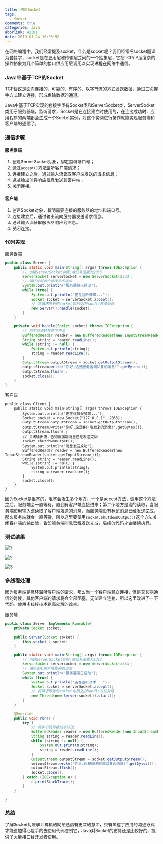 ```yaml
---
title: 初识Socket
tags:
  - Socket
comments: true
categories: Java
abbrlink: 42501
date: 2019-01-24 16:00:58
---
```


在网络编程中，我们经常提及socket，什么是socket呢？我们经常把socket翻译为套接字，socket是在应用层和传输层之间的一个抽象层，它把TCP/IP层复杂的操作抽象为几个简单的接口供应用层调用以实现进程在网络中通信。

<!--more-->

### Java中基于TCP的Socket

TCP协议是面向连接的、可靠的、有序的、以字节流的方式发送数据，通过三次握手方式建立连接，形成传输数据的通道。

Java中基于TCP实现的套接字类有Socket类和ServerSocket类，ServerSocket类用于服务器端，监听请求，Socket是在连接建立时使用的，在连接成功时，应用程序的两端都会生成一个Socket实例，对这个实例进行操作就能实现服务端和客户端的通信了。

### 通信步骤

#### 服务器端

1. 创建ServerSocket对象，绑定监听端口号；
2. 通过`accept()`方法监听客户端请求；
3. 连接建立之后，通过输入流读取客户端发送的请求信息；
4. 通过输出流将响应信息发送到客户端；
5. 关闭连接。

#### 客户端

1. 创建Socket对象，指明需要连接的服务器的地址和端口号。
2. 连接建立后，通过输出流向服务器发送请求信息。
3. 通过输入流获取服务器响应的信息。
4. 关闭连接。

### 代码实现

服务器端

```java
public class Server {
    public static void main(String[] args) throws IOException {
        // 创建ServerSocket实例,端口号设置为2333
        ServerSocket serverSocket = new ServerSocket(2333);
        // 循环监听客户端发来的请求
        System.out.println("服务器端已启动");
        while (true) {
            System.out.println("正在监听请求...");
            Socket socket = serverSocket.accept();
            // 将请求得到的socket句柄交由handle方法处理
            new Server().handle(socket);
        }
    }

    private void handle(Socket socket) throws IOException {
        // 将字节流转换成字符流
        BufferedReader reader = new BufferedReader(new InputStreamReader(socket.getInputStream(), StandardCharsets.UTF_8));
        String string = reader.readLine();
        while (string != null) {
            System.out.println(string);
            string = reader.readLine();
        }
        OutputStream outputStream = socket.getOutputStream();
        outputStream.write("你好,这是服务器端回复的消息!".getBytes());
        outputStream.flush();
        socket.close();
    }
}
```

客户端

```
public class Client {
    public static void main(String[] args) throws IOException {
        System.out.println("正在连接服务端...");
        Socket socket = new Socket("127.0.0.1", 2333);
        OutputStream outputStream = socket.getOutputStream();
        outputStream.write("你好,这是客户端发来的消息!".getBytes());
        outputStream.flush();
        // 关闭输出流，告知服务端消息已经发送完毕
        socket.shutdownOutput();
        System.out.println("消息发送成功");
        BufferedReader reader = new BufferedReader(new InputStreamReader(socket.getInputStream()));
        String string = reader.readLine();
        while (string != null) {
            System.out.println(string);
            string = reader.readLine();
        }
        socket.close();
    }
}
```

因为Socket是阻塞的，阻塞会发生多个地方，一个是accept方法，调用这个方法之后，服务端会一直等待，直到有客户端连接进来；第二个地方是流的读取，当服务端使用输入流读取了客户端发送的消息，而服务端没有标记消息已经发送完成，那么服务端就会一直等待，所以这里要使用`socket.shutdownOutput()`这个方法关闭客户端的输出流，告知服务端消息已经发送完成，后续的代码才会继续执行。

### 测试结果

![1](https://tva2.sinaimg.cn/large/005tkHc2gy1fzmhpu7sivj30g204c3yl.jpg)

![2](https://tvax4.sinaimg.cn/large/005tkHc2gy1fzmhq9ydikj30gw06imxk.jpg)

![3](https://i.loli.net/2020/01/19/mHGe4r5DgRbMTKa.jpg)

### 多线程处理

因为服务端是循环监听客户端的请求，那么当一个客户端建立连接，但是又长期通信的时候，其他客户端的请求将会全部阻塞，无法建立连接，所以这里改进了一下代码，使用多线程技术提高处理的效率。

服务端

```java
public class Server implements Runnable{
    private Socket socket;

    public Server(Socket socket) {
        this.socket = socket;
    }

    public static void main(String[] args) throws IOException {
        // 创建ServerSocket实例,端口号设置为2333
        ServerSocket serverSocket = new ServerSocket(2333);
        // 循环监听客户端发来的请求
        System.out.println("服务器端已启动");
        while (true) {
            System.out.println("正在监听请求...");
            Socket socket = serverSocket.accept();
            // 将请求得到的socket句柄交由handle方法处理
            new Thread(new Server(socket)).start();
        }
    }

    @Override
    public void run() {
        try {
            // 将字节流转换成字符流
            BufferedReader reader = new BufferedReader(new InputStreamReader(socket.getInputStream(), StandardCharsets.UTF_8));
            String string = reader.readLine();
            while (string != null) {
                System.out.println(string);
                string = reader.readLine();
            }
            OutputStream outputStream = socket.getOutputStream();
            outputStream.write("你好,这是服务器端回复的消息!".getBytes());
            outputStream.flush();
            socket.close();
        } catch (IOException e) {
            e.printStackTrace();
        }
    }

}
```

### 总结

了解Socket对理解计算机的网络通信有更深的意义，只有掌握了应用的沟通方式才能更加得心应手的去使用代码控制它，Java对Socket的支持还是比较好的，提供了大量接口给开发者使用。